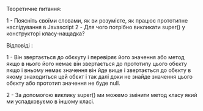 Теоретичне питання:

1 - Поясніть своїми словами, як ви розумієте, як працює прототипне наслідування в Javascript
2 - Для чого потрібно викликати super() у конструкторі класу-нащадка?

Відповіді : 

1 - Він звертається до обєкуту і перевіряє його значення або метод якщо в нього його немає він звертається до прототипу цього обєкту якщо і вньому немає значення він йде вище і звертається до обєкту в якому знаходиться цей обєкт і так далі доки не знайде значення цього обєкту або прототип значення не буде null.


2 - За допомогою виклику super() ми можемо змінити метод класу який ми успадковуємо в іншому класі.